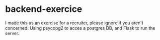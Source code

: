 # backend-exercice

I made this as an exercise for a recruiter, please ignore if you aren't concerned. Using psycopg2 to acces a postgres DB, and Flask to run the server.

